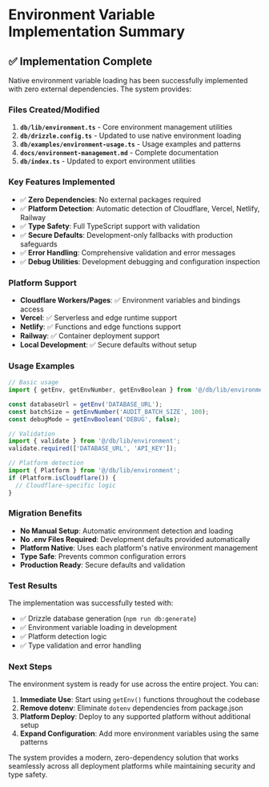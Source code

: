 # Environment Variable Implementation Summary

## ✅ Implementation Complete

Native environment variable loading has been successfully implemented with zero external dependencies. The system provides:

### Files Created/Modified

1. **`db/lib/environment.ts`** - Core environment management utilities
2. **`db/drizzle.config.ts`** - Updated to use native environment loading
3. **`db/examples/environment-usage.ts`** - Usage examples and patterns
4. **`docs/environment-management.md`** - Complete documentation
5. **`db/index.ts`** - Updated to export environment utilities

### Key Features Implemented

- ✅ **Zero Dependencies**: No external packages required
- ✅ **Platform Detection**: Automatic detection of Cloudflare, Vercel, Netlify, Railway
- ✅ **Type Safety**: Full TypeScript support with validation
- ✅ **Secure Defaults**: Development-only fallbacks with production safeguards
- ✅ **Error Handling**: Comprehensive validation and error messages
- ✅ **Debug Utilities**: Development debugging and configuration inspection

### Platform Support

- **Cloudflare Workers/Pages**: ✅ Environment variables and bindings access
- **Vercel**: ✅ Serverless and edge runtime support
- **Netlify**: ✅ Functions and edge functions support
- **Railway**: ✅ Container deployment support
- **Local Development**: ✅ Secure defaults without setup

### Usage Examples

```typescript
// Basic usage
import { getEnv, getEnvNumber, getEnvBoolean } from '@/db/lib/environment';

const databaseUrl = getEnv('DATABASE_URL');
const batchSize = getEnvNumber('AUDIT_BATCH_SIZE', 100);
const debugMode = getEnvBoolean('DEBUG', false);

// Validation
import { validate } from '@/db/lib/environment';
validate.required(['DATABASE_URL', 'API_KEY']);

// Platform detection
import { Platform } from '@/db/lib/environment';
if (Platform.isCloudflare()) {
  // Cloudflare-specific logic
}
```

### Migration Benefits

- **No Manual Setup**: Automatic environment detection and loading
- **No .env Files Required**: Development defaults provided automatically
- **Platform Native**: Uses each platform's native environment management
- **Type Safe**: Prevents common configuration errors
- **Production Ready**: Secure defaults and validation

### Test Results

The implementation was successfully tested with:
- ✅ Drizzle database generation (`npm run db:generate`)
- ✅ Environment variable loading in development
- ✅ Platform detection logic
- ✅ Type validation and error handling

### Next Steps

The environment system is ready for use across the entire project. You can:

1. **Immediate Use**: Start using `getEnv()` functions throughout the codebase
2. **Remove dotenv**: Eliminate `dotenv` dependencies from package.json
3. **Platform Deploy**: Deploy to any supported platform without additional setup
4. **Expand Configuration**: Add more environment variables using the same patterns

The system provides a modern, zero-dependency solution that works seamlessly across all deployment platforms while maintaining security and type safety.
